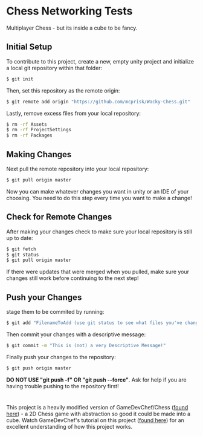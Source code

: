 # Chess Networking Tests
Multiplayer Chess - but its inside a cube to be fancy.
## Initial Setup
To contribute to this project, create a new, empty unity project and initialize a local git repository within that folder:
```bash
$ git init
```
Then, set this repository as the remote origin:
```bash
$ git remote add origin "https://github.com/mcprisk/Wacky-Chess.git"
```
Lastly, remove excess files from your local repository:
```bash
$ rm -rf Assets
$ rm -rf ProjectSettings
$ rm -rf Packages
```
## Making Changes
Next pull the remote repository into your local repository:
```bash
$ git pull origin master
```
Now you can make whatever changes you want in unity or an IDE of your choosing. You need to do this step every time you want to make a change!  

## Check for Remote Changes
After making your changes check to make sure your local repository is still up to date:
```bash
$ git fetch
$ git status
$ git pull origin master
```
If there were updates that were merged when you pulled, make sure your changes still work before continuing to the next step!

## Push your Changes
stage them to be commited by running:
```bash
$ git add "FilenameToAdd (use git status to see what files you've changed and only add ones you intended to change)"
```
Then commit your changes with a descriptive message:
```bash
$ git commit -m "This is (not) a very Descriptive Message!"
```
Finally push your changes to the repository:
```bash
$ git push origin master
```
**DO NOT USE "git push -f" OR "git push --force"**.
Ask for help if you are having trouble pushing to the repository first!
#
This project is a heavily modified version of GameDevChef/Chess ([found here](https://github.com/GameDevChef/Chess/tree/main)) - a 2D Chess game with abstraction so good it could be made into a cube.  Watch GameDevChef's tutorial on this project ([found here](https://youtu.be/cWgo0ak_8sE)) for an excellent understanding of how this project works.
